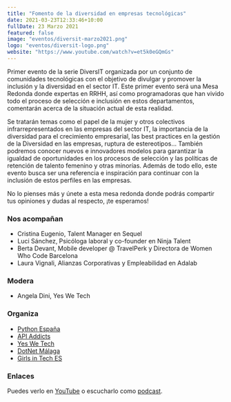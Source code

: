 ```yaml
---
title: "Fomento de la diversidad en empresas tecnológicas"
date: 2021-03-23T12:33:46+10:00
fullDate: 23 Marzo 2021
featured: false
image: "eventos/diversit-marzo2021.png"
logo: "eventos/diversit-logo.png"
website: "https://www.youtube.com/watch?v=et5k0eGQmGs"
---
```


Primer evento de la serie DiversIT organizada por un conjunto de comunidades tecnológicas con el objetivo de divulgar y promover la inclusión y la diversidad en el sector IT. 
Este primer evento será una Mesa Redonda donde expertas en RRHH, así como programadoras que han vivido todo el proceso de selección e inclusión en estos departamentos, comentarán acerca de la situación actual de esta realidad. 

Se tratarán temas como el papel de la mujer y otros colectivos infrarrepresentados en las empresas del sector IT, la importancia de la diversidad para el crecimiento empresarial, las best practices en la gestión de la Diversidad en las empresas, ruptura de estereotipos... También podremos conocer nuevos e innovadores modelos para garantizar la igualdad de oportunidades en los procesos de selección y las políticas de retención de talento femenino y otras minorías. 
Además de todo ello, este evento busca ser una referencia e inspiración para continuar con la inclusión de estos perfiles en las empresas. 

No lo pienses más y únete a esta mesa redonda donde podrás compartir tus opiniones y dudas al respecto, ¡te esperamos! 

### Nos acompañan
- Cristina Eugenio, Talent Manager en Sequel
- Luci Sánchez, Psicóloga laboral y co-founder en Ninja Talent
- Berta Devant, Mobile developer @ TravelPerk y Directora de Women Who Code Barcelona
- Laura Vignali, Alianzas Corporativas y Empleabilidad en Adalab

### Modera
- Angela Dini, Yes We Tech

### Organiza
- [Python España](https://www.es.python.org/)
- [API Addicts](https://apiaddicts.org/en_GB/) 
- [Yes We Tech](https://yeswetech.org/)
- [DotNet Málaga](https://dotnetmalaga.es/) 
- [Girls in Tech ES](https://spain.girlsintech.org/)

### Enlaces
Puedes verlo en [YouTube](https://www.youtube.com/watch?v=et5k0eGQmGs) o escucharlo como [podcast](https://anchor.fm/diversit6/episodes/Fomento-de-la-diversidad-en-empresas-tecnolgicas-mesa-redonda-etcs54).